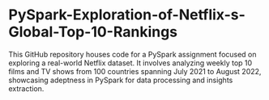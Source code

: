 # PySpark-Exploration-of-Netflix-s-Global-Top-10-Rankings
This GitHub repository houses code for a PySpark assignment focused on exploring a real-world Netflix dataset. It involves analyzing weekly top 10 films and TV shows from 100 countries spanning July 2021 to August 2022, showcasing adeptness in PySpark for data processing and insights extraction.

